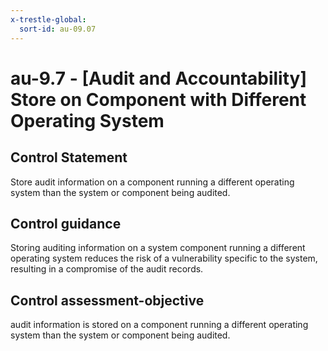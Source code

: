 ```yaml
---
x-trestle-global:
  sort-id: au-09.07
---
```


# au-9.7 - \[Audit and Accountability\] Store on Component with Different Operating System

## Control Statement

Store audit information on a component running a different operating system than the system or component being audited.

## Control guidance

Storing auditing information on a system component running a different operating system reduces the risk of a vulnerability specific to the system, resulting in a compromise of the audit records.

## Control assessment-objective

audit information is stored on a component running a different operating system than the system or component being audited.

